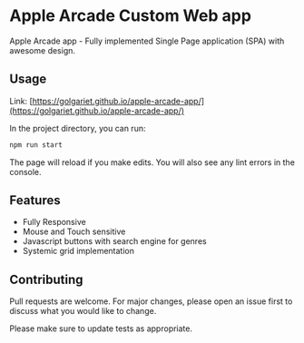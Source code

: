# Apple Arcade Custom Web app

Apple Arcade app - Fully implemented Single Page application (SPA) with awesome design.

## Usage

Link: [https://golgariet.github.io/apple-arcade-app/](https://golgariet.github.io/apple-arcade-app/)

In the project directory, you can run:

```bash
npm run start
```

The page will reload if you make edits.
You will also see any lint errors in the console.

## Features

- Fully Responsive
- Mouse and Touch sensitive
- Javascript buttons with search engine for genres
- Systemic grid implementation

## Contributing

Pull requests are welcome. For major changes, please open an issue first to discuss what you would like to change.

Please make sure to update tests as appropriate.

